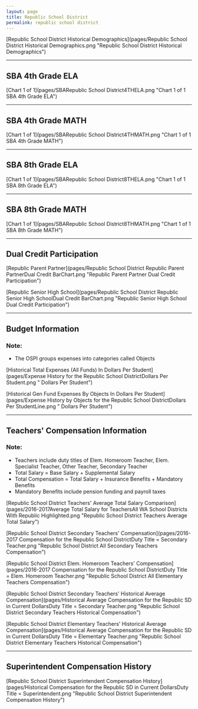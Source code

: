 ```yaml
---
layout: page
title: Republic School District
permalink: republic school district
---
```



[Republic School District Historical Demographics](pages/Republic School District Historical Demographics.png "Republic School District Historical Demographics")

___

## SBA 4th Grade ELA

[Chart 1 of 1](pages/SBARepublic School District4THELA.png "Chart 1 of 1 SBA 4th Grade ELA")


___

## SBA 4th Grade MATH

[Chart 1 of 1](pages/SBARepublic School District4THMATH.png "Chart 1 of 1 SBA 4th Grade MATH")


___

## SBA 8th Grade ELA

[Chart 1 of 1](pages/SBARepublic School District8THELA.png "Chart 1 of 1 SBA 8th Grade ELA")


___

## SBA 8th Grade MATH

[Chart 1 of 1](pages/SBARepublic School District8THMATH.png "Chart 1 of 1 SBA 8th Grade MATH")


___

## Dual Credit Participation

[Republic Parent Partner](pages/Republic School District Republic Parent PartnerDual Credit BarChart.png "Republic Parent Partner Dual Credit Participation")

[Republic Senior High School](pages/Republic School District Republic Senior High SchoolDual Credit BarChart.png "Republic Senior High School Dual Credit Participation")


___

## Budget Information
### Note:
- The OSPI groups expenses into categories called Objects

[Historical Total Expenses (All Funds) In Dollars Per Student](pages/Expense History for the Republic School DistrictDollars Per Student.png " Dollars Per Student")

[Historical Gen Fund Expenses By Objects In Dollars Per Student](pages/Expense History by Objects for the Republic School DistrictDollars Per StudentLine.png " Dollars Per Student")


___

## Teachers' Compensation Information
### Note:
- Teachers include duty titles of Elem. Homeroom Teacher, Elem. Specialist Teacher, Other Teacher, Secondary Teacher
- Total Salary = Base Salary + Supplemental Salary
- Total Compensation = Total Salary + Insurance Benefits + Mandatory Benefits
- Mandatory Benefits include pension funding and payroll taxes

[Republic School District Teachers' Average Total Salary Comparison](pages/2016-2017Average Total Salary for TeachersAll WA School Districts With Republic Highlighted.png "Republic School District Teachers Average Total Salary")

[Republic School District Secondary Teachers' Compensation](pages/2016-2017 Compensation for the Republic School DistrictDuty Title = Secondary Teacher.png "Republic School District All Secondary Teachers Compensation")

[Republic School District Elem. Homeroom Teachers' Compensation](pages/2016-2017 Compensation for the Republic School DistrictDuty Title = Elem. Homeroom Teacher.png "Republic School District All Elementary Teachers Compensation")

[Republic School District Secondary Teachers' Historical Average Compensation](pages/Historical Average Compensation for the Republic SD in Current DollarsDuty Title = Secondary Teacher.png "Republic School District Secondary Teachers Historical Compensation")

[Republic School District Elementary Teachers' Historical Average Compensation](pages/Historical Average Compensation for the Republic SD in Current DollarsDuty Title = Elementary Teacher.png "Republic School District Elementary Teachers Historical Compensation")


___

## Superintendent Compensation History

[Republic School District Superintendent Compensation History](pages/Historical Compensation for the Republic SD in Current DollarsDuty Title = Superintendent.png "Republic School District Superintendent Compensation History")

